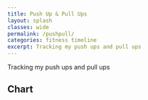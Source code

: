 ```yaml
---
title: Push Up & Pull Ups
layout: splash
classes: wide
permalink: /pushpull/
categories: fitness timeline
excerpt: Tracking my push ups and pull ups
---
```


Tracking my push ups and pull ups

## Chart

<html>
<head>
<script type="text/javascript" src="https://www.gstatic.com/charts/loader.js"></script>

<script type="text/javascript">
    google.charts.load('current', {'packages':['line']});
    google.charts.setOnLoadCallback(drawChart);

    function drawGID() {
      var queryString = encodeURIComponent('SELECT A, B, F');
      var query = new google.visualization.Query(
        'https://docs.google.com/spreadsheets/d/1jmy6JewPfJdo_cDG9FPxQiL2t4KD0kD9zUgTNEsAFW8/gviz/tq?gid=0&headers=1&tq=' + queryString);
      query.send(handleQueryResponse);
    }

    function handleQueryResponse(response) {
      var data = response.getDataTable();

      var options = {
        chart: {
        title: 'Push Ups and Pull Ups'
        },
        height: 500,
        legend: { position: 'bottom' }
      };

      
      var chart = new google.charts.Line(document.getElementById('linechart_material'));
      chart.draw(data, google.charts.Line.convertOptions(options));
  }
  </script>
</head>
<body>
  <div id="linechart_material"></div>
</body>
</html>